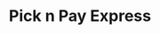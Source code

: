 ---
title: "Pick n Pay Express"
url: /rustenburg-north-west/pick-n-pay-express/
shop: convenience
---